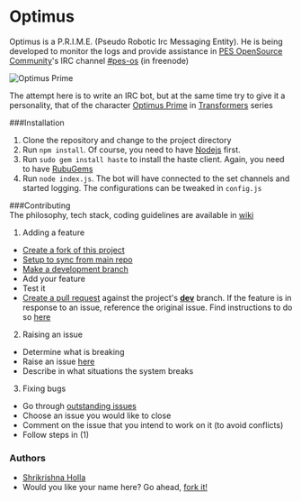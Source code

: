 Optimus
=======

Optimus is a P.R.I.M.E. (Pseudo Robotic Irc Messaging Entity). He is being developed to monitor the logs and provide assistance in [PES OpenSource Community](pesos.pes.edu)'s IRC channel [#pes-os](http://pesos.pes.edu/irc) (in freenode)  

<img align="center" src="http://www.freefever.com/stock/transformers-optimus-prime-theme.jpg" alt="Optimus Prime">  

The attempt here is to write an IRC bot, but at the same time try to give it a personality, that of the character [Optimus Prime](http://en.wikipedia.org/wiki/Optimus_Prime) in [Transformers](http://en.wikipedia.org/wiki/Transformers) series  

###Installation
1. Clone the repository and change to the project directory
2. Run ```npm install```. Of course, you need to have [Nodejs](nodejs.org/download) first.
3. Run ```sudo gem install haste``` to install the haste client. Again, you need to have [RubuGems](https://rubygems.org/pages/download)
4. Run ```node index.js```. The bot will have connected to the set channels and started logging. The configurations can be tweaked in ```config.js```


###Contributing  
The philosophy, tech stack, coding guidelines are available in [wiki](https://github.com/pesos/optimus/wiki)  

1. Adding a feature  
  * [Create a fork of this project](https://help.github.com/articles/fork-a-repo)  
  * [Setup to sync from main repo](https://help.github.com/articles/syncing-a-fork)  
  * [Make a development branch](https://help.github.com/articles/creating-and-deleting-branches-within-your-repository)  
  * Add your feature  
  * Test it  
  * [Create a pull request](https://help.github.com/articles/creating-a-pull-request) against the project's [**dev**](https://github.com/pesos/optimus/tree/dev) branch. If the feature is in response to an issue, reference the original issue. Find instructions to do so [here](https://github.com/blog/1506-closing-issues-via-pull-requests)  
2. Raising an issue  
  * Determine what is breaking  
  * Raise an issue [here](https://github.com/pesos/optimus/issues)  
  * Describe in what situations the system breaks  
3. Fixing bugs  
  * Go through [outstanding issues](https://github.com/pesos/optimus/issues?page=1&state=open)  
  * Choose an issue you would like to close  
  * Comment on the issue that you intend to work on it (to avoid conflicts)  
  * Follow steps in (1)  


### Authors
* [Shrikrishna Holla](https://github.com/shrikrishnaholla/)  
* Would you like your name here? Go ahead, [fork it!](https://github.com/pesos/optimus/fork)  
